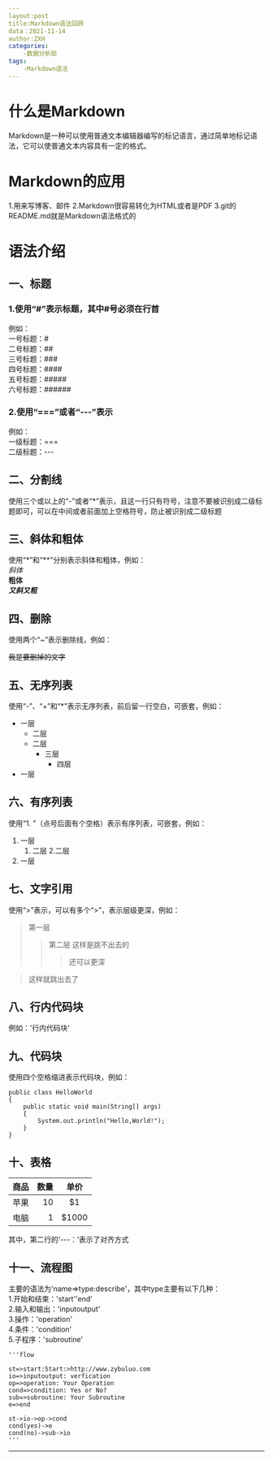 ```yaml
---
layout:post
title:Markdown语法回顾
data：2021-11-14
author:ZXH
categories:
    -数据分析部
tags:
    -Markdown语法
---
```


# 什么是Markdown
Markdown是一种可以使用普通文本编辑器编写的标记语言，通过简单地标记语法，它可以使普通文本内容具有一定的格式。

# Markdown的应用
1.用来写博客、邮件
2.Markdown很容易转化为HTML或者是PDF
3.git的README.md就是Markdown语法格式的

# 语法介绍

## 一、标题
### 1.使用“#”表示标题，其中#号必须在行首

例如：  
一号标题：#  
二号标题：##  
三号标题：###  
四号标题：####  
五号标题：#####  
六号标题：######  
  

### 2.使用“===”或者“---”表示
例如：  
一级标题：===  
二级标题：---  
  

## 二、分割线
使用三个或以上的“-”或者“*”表示，且这一行只有符号，注意不要被识别成二级标题即可，可以在中间或者前面加上空格符号，防止被识别成二级标题

## 三、斜体和粗体
使用“*”和“**”分别表示斜体和粗体，例如：  
*斜体*   
**粗体**  
***又斜又粗***

## 四、删除
使用两个“~”表示删除线，例如：

~~我是要删掉的文字~~

## 五、无序列表  

使用“-”、“+”和“*”表示无序列表，前后留一行空白，可嵌套，例如：

+ 一层
    - 二层
    - 二层
        * 三层
            + 四层
+ 一层

## 六、有序列表
使用“1. ”（点号后面有个空格）表示有序列表，可嵌套，例如：

1. 一层
    1. 二层
    2.二层
2. 一层

## 七、文字引用
使用“>”表示，可以有多个“>”，表示层级更深，例如：  

>第一层
>>第二层
>这样是跳不出去的
>>>还可以更深

>这样就跳出去了

## 八、行内代码块
例如：'行内代码块'

## 九、代码块
使用四个空格缩进表示代码块，例如：  
    
    public class HelloWorld
    {
        public static void main(String[] args)
        {
            System.out.println("Hello,World!");
        }
    }


## 十、表格
|商品|数量|单价|
|---|---:|:---:|
|苹果|10|\$1|
|电脑|1|\$1000|
其中，第二行的‘---：’表示了对齐方式

## 十一、流程图
主要的语法为'name=>type:describe'，其中type主要有以下几种：  
1.开始和结束：'start''end'  
2.输入和输出：'inputoutput'  
3.操作：'operation'  
4.条件：'condition'  
5.子程序：'subroutine'  

    '''flow

    st=>start:Start:>http://www.zybuluo.com
    io=>inputoutput: verfication
    op=>operation: Your Operation
    cond=>condition: Yes or No?
    sub=>subroutine: Your Subroutine
    e=>end

    st->io->op->cond
    cond(yes)->e
    cond(no)->sub->io
    '''
--------------------------------------------
